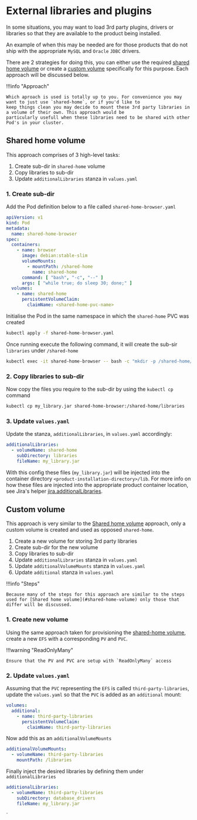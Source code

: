 # External libraries and plugins
In some situations, you may want to load 3rd party plugins, drivers or libraries so that they are available to the product 
being installed.

An example of when this may be needed are for those products that do not ship with the appropriate `MySQL` and `Oracle` 
`JDBC` drivers.

There are 2 strategies for doing this, you can either use the required [shared home volume](#shared-home-volume) or create
a [custom volume](#custom-volume) specifically for this purpose. Each approach will be discussed below.

!!!info "Approach"

    Which aproach is used is totally up to you. For convenience you may want to just use `shared-home`, or if you'd like to 
    keep things clean you may decide to mount these 3rd party libraries in a volume of their own. This approach would be 
    particularly usefull when these libraries need to be shared with other Pod's in your cluster.

## Shared home volume
This approach comprises of 3 high-level tasks:

1. Create sub-dir in `shared-home` volume
2. Copy libraries to sub-dir
3. Update `additionalLibraries` stanza in `values.yaml`

### 1. Create sub-dir
Add the Pod definition below to a file called `shared-home-browser.yaml` 

```yaml
apiVersion: v1
kind: Pod
metadata:
  name: shared-home-browser
spec:
  containers:
    - name: browser
      image: debian:stable-slim
      volumeMounts:
        - mountPath: /shared-home
          name: shared-home
      command: [ "bash", "-c", "--" ]
      args: [ "while true; do sleep 30; done;" ]
  volumes:
    - name: shared-home
      persistentVolumeClaim:
        claimName: <shared-home-pvc-name>
```
Initialise the Pod in the same namespace in which the `shared-home` PVC was created
```bash
kubectl apply -f shared-home-browser.yaml
```
Once running execute the following command, it will create the sub-sir `libraries` under `/shared-home`
```bash
kubectl exec -it shared-home-browser -- bash -c "mkdir -p /shared-home/libraries"
```

### 2. Copy libraries to sub-dir
Now copy the files you require to the sub-dir by using the `kubectl cp` command
```bash
kubectl cp my_library.jar shared-home-browser:/shared-home/libraries
```

### 3. Update `values.yaml`
Update the stanza, `additionalLibraries`, in `values.yaml` accordingly:
```yaml
additionalLibraries:
  - volumeName: shared-home
    subDirectory: libraries
    fileName: my_library.jar
```
With this config these files (`my_library.jar`) will be injected into the container directory `<product-installation-directory>/lib`. For more info on how these files are injected into the appropriate product container location, see Jira's helper [jira.additionalLibraries](https://github.com/atlassian-labs/data-center-helm-charts/blob/main/src/main/charts/jira/templates/_helpers.tpl#L180).  

## Custom volume
This approach is very similar to the [Shared home volume](#shared-home-volume) approach, only a custom volume is created and used as opposed `shared-home`. 

1. Create a new volume for storing 3rd party libraries
2. Create sub-dir for the new volume
3. Copy libraries to sub-dir
4. Update `additionalLibraries` stanza in `values.yaml`
5. Update `additionalVolumeMounts` stanza in `values.yaml`
6. Update `additional` stanza in `values.yaml`

!!!info "Steps"

    Because many of the steps for this approach are similar to the steps used for [Shared home volume](#shared-home-volume) only those that differ will be discussed.

### 1. Create new volume
Using the same approach taken for provisioning the [shared-home volume](../storage/aws/SHARED_STORAGE.md), create a new `EFS` with a corresponding `PV` and `PVC`.

!!!warning "ReadOnlyMany"

    Ensure that the PV and PVC are setup with `ReadOnlyMany` access

### 2. Update `values.yaml`
Assuming that the `PVC` representing the `EFS` is called `third-party-libraries`, update the `values.yaml` so that the `PVC` is added as an `additional` mount:
```yaml
volumes:
  additional:
    - name: third-party-libraries
      persistentVolumeClaim:
        claimName: third-party-libraries
```
Now add this as an `additionalVolumeMounts`
```yaml
additionalVolumeMounts:
  - volumeName: third-party-libraries
    mountPath: /libraries
```
Finally inject the desired libraries by defining them under `additionalLibraries`
```yaml
additionalLibraries:
  - volumeName: third-party-libraries
    subDirectory: database_drivers
    fileName: my_library.jar
```
`


